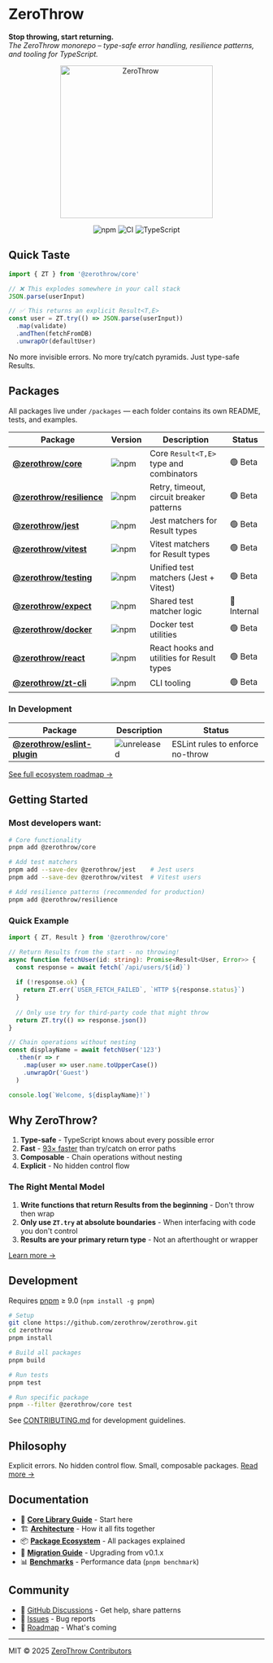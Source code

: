 # ZeroThrow

**Stop throwing, start returning.**  
*The ZeroThrow monorepo – type-safe error handling, resilience patterns, and tooling for TypeScript.*

<p align="center">
  <img src="https://raw.githubusercontent.com/flyingrobots/image-dump/refs/heads/main/optimized/marketing/brand/zerothrow-core.webp" alt="ZeroThrow" height="300" />
</p>

<p align="center">
  <img src="https://img.shields.io/npm/v/@zerothrow/core?label=core" alt="npm">
  <img src="https://github.com/zerothrow/zerothrow/actions/workflows/ci.yml/badge.svg" alt="CI">
  <img src="https://img.shields.io/badge/TypeScript-5.0%2B-blue" alt="TypeScript">
</p>

## Quick Taste

```typescript
import { ZT } from '@zerothrow/core'

// ❌ This explodes somewhere in your call stack
JSON.parse(userInput)

// ✅ This returns an explicit Result<T,E>
const user = ZT.try(() => JSON.parse(userInput))
  .map(validate)
  .andThen(fetchFromDB)
  .unwrapOr(defaultUser)
```

No more invisible errors. No more try/catch pyramids. Just type-safe Results.

## Packages

All packages live under `/packages` — each folder contains its own README, tests, and examples.

| Package | Version | Description | Status |
|---------|---------|-------------|--------|
| **[@zerothrow/core](packages/core)** | ![npm](https://img.shields.io/npm/v/@zerothrow/core) | Core `Result<T,E>` type and combinators | 🟢 Beta |
| **[@zerothrow/resilience](packages/resilience)** | ![npm](https://img.shields.io/npm/v/@zerothrow/resilience) | Retry, timeout, circuit breaker patterns | 🟢 Beta |
| **[@zerothrow/jest](packages/jest)** | ![npm](https://img.shields.io/npm/v/@zerothrow/jest) | Jest matchers for Result types | 🟢 Beta |
| **[@zerothrow/vitest](packages/vitest)** | ![npm](https://img.shields.io/npm/v/@zerothrow/vitest) | Vitest matchers for Result types | 🟢 Beta |
| **[@zerothrow/testing](packages/testing)** | ![npm](https://img.shields.io/npm/v/@zerothrow/testing) | Unified test matchers (Jest + Vitest) | 🟢 Beta |
| **[@zerothrow/expect](packages/expect)** | ![npm](https://img.shields.io/npm/v/@zerothrow/expect) | Shared test matcher logic | 🔧 Internal |
| **[@zerothrow/docker](packages/docker)** | ![npm](https://img.shields.io/npm/v/@zerothrow/docker) | Docker test utilities | 🟢 Beta |
| **[@zerothrow/react](packages/react)** | ![npm](https://img.shields.io/npm/v/@zerothrow/react) | React hooks and utilities for Result types | 🟢 Beta |
| **[@zerothrow/zt-cli](packages/zt-cli)** | ![npm](https://img.shields.io/npm/v/@zerothrow/zt-cli) | CLI tooling | 🟢 Beta |

### In Development

| Package | Description | Status |
|---------|-------------|--------|
| **[@zerothrow/eslint-plugin](packages/eslint-plugin)** | ![unreleased](https://img.shields.io/badge/npm-unreleased-lightgrey) | ESLint rules to enforce no-throw | 🚧 Alpha |

[See full ecosystem roadmap →](https://github.com/zerothrow/zerothrow/blob/main/ECOSYSTEM.md)

## Getting Started

### Most developers want:

```bash
# Core functionality
pnpm add @zerothrow/core

# Add test matchers
pnpm add --save-dev @zerothrow/jest    # Jest users
pnpm add --save-dev @zerothrow/vitest  # Vitest users

# Add resilience patterns (recommended for production)
pnpm add @zerothrow/resilience
```

### Quick Example

```typescript
import { ZT, Result } from '@zerothrow/core'

// Return Results from the start - no throwing!
async function fetchUser(id: string): Promise<Result<User, Error>> {
  const response = await fetch(`/api/users/${id}`)
  
  if (!response.ok) {
    return ZT.err(`USER_FETCH_FAILED`, `HTTP ${response.status}`)
  }
  
  // Only use try for third-party code that might throw
  return ZT.try(() => response.json())
}

// Chain operations without nesting
const displayName = await fetchUser('123')
  .then(r => r
    .map(user => user.name.toUpperCase())
    .unwrapOr('Guest')
  )

console.log(`Welcome, ${displayName}!`)
```

## Why ZeroThrow?

1. **Type-safe** - TypeScript knows about every possible error
2. **Fast** - [93× faster](https://github.com/zerothrow/zerothrow/tree/main/benchmarks) than try/catch on error paths
3. **Composable** - Chain operations without nesting
4. **Explicit** - No hidden control flow

### The Right Mental Model

1. **Write functions that return Results from the beginning** - Don't throw then wrap
2. **Only use `ZT.try` at absolute boundaries** - When interfacing with code you don't control
3. **Results are your primary return type** - Not an afterthought or wrapper

[Learn more →](https://github.com/zerothrow/zerothrow/tree/main/packages/core#why-results-not-throws)

## Development

Requires [pnpm](https://pnpm.io) ≥ 9.0 (`npm install -g pnpm`)

```bash
# Setup
git clone https://github.com/zerothrow/zerothrow.git
cd zerothrow
pnpm install

# Build all packages
pnpm build

# Run tests
pnpm test

# Run specific package
pnpm --filter @zerothrow/core test
```

See [CONTRIBUTING.md](CONTRIBUTING.md) for development guidelines.

## Philosophy

Explicit errors. No hidden control flow. Small, composable packages. [Read more →](https://github.com/zerothrow/zerothrow/tree/main/docs/philosophy.md)

## Documentation

- 📖 **[Core Library Guide](packages/core)** - Start here
- 🏗️ **[Architecture](https://github.com/zerothrow/zerothrow/tree/main/docs/architecture.md)** - How it all fits together
- 📦 **[Package Ecosystem](https://github.com/zerothrow/zerothrow/blob/main/ECOSYSTEM.md)** - All packages explained
- 🔄 **[Migration Guide](https://github.com/zerothrow/zerothrow/blob/main/packages/core/CHANGELOG.md#migration-guide)** - Upgrading from v0.1.x
- 📊 **[Benchmarks](https://github.com/zerothrow/zerothrow/tree/main/benchmarks)** - Performance data (`pnpm benchmark`)

## Community

- 💬 [GitHub Discussions](https://github.com/zerothrow/zerothrow/discussions) - Get help, share patterns
- 🐛 [Issues](https://github.com/zerothrow/zerothrow/issues) - Bug reports
- 🎯 [Roadmap](https://github.com/zerothrow/zerothrow/projects) - What's coming

---

MIT © 2025 [ZeroThrow Contributors](https://github.com/zerothrow/zerothrow/graphs/contributors)